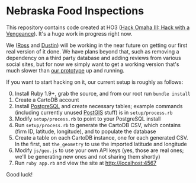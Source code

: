 Nebraska Food Inspections
=========================

This repository contains code created at HO3 ([Hack Omaha III: Hack with a Vengeance](http://www.meetup.com/Open-Nebraska-Meetup/events/149197282/)). It's a huge work in progress right now.

We ([Ross](http://twitter.com/rossnelson) and [Dustin](http://twitter.com/tacktaco)) will be working in the near future on getting our first real version of it done. We have plans beyond that, such as removing a dependency on a third party database and adding reviews from various social sites, but for now we simply want to get a working version that's much slower than [our prototype](http://foodinspections.opennebraska.io) up and running.

If you want to start hacking on it, our current setup is roughly as follows:

0. Install Ruby 1.9+, grab the source, and from our root run `bundle install`
1. Create a CartoDB account
2. Install [PostgreSQL](http://www.postgresql.org) and create necessary tables; example commands (including currently unused [PostGIS](http://postgis.net) stuff) is in `setup/process.rb`
3. Modify `setup/process.rb` to point to your PostgreSQL install
4. Run `setup/process.rb` to generate the CartoDB CSV, which contains (firm ID, latitude, longitude), and to populate the database
5. Create a table on each CartoDB instance, one for each generated CSV. In the first, set `the_geometry` to use the imported latitude and longitude
6. Modify `js/geo.js` to use your own API keys (yes, those are real ones; we'll be generating new ones and not sharing them shortly)
7. Run `ruby app.rb` and view the site at [http://localhost:4567](http://localhost:4567)

Good luck!